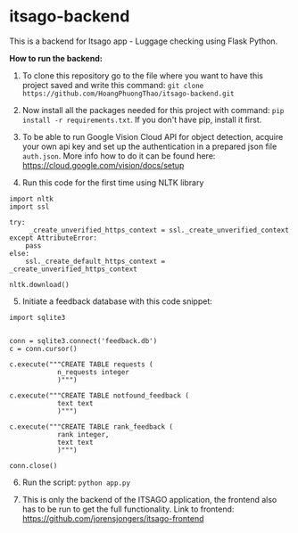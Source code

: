# itsago-backend
This is a backend for Itsago app - Luggage checking using Flask Python.

**How to run the backend:**
1. To clone this repository go to the file where you want to have this project saved and write this command:
```git clone https://github.com/HoangPhuongThao/itsago-backend.git``` 

2. Now install all the packages needed for this project with command:
```pip install -r requirements.txt```.
If you don't have pip, install it first.

3. To be able to run Google Vision Cloud API for object detection, acquire your own api key and set up the authentication in a prepared json file ```auth.json```. More info how to do it can be found here: https://cloud.google.com/vision/docs/setup

4. Run this code for the first time using NLTK library
```
import nltk
import ssl

try:
     _create_unverified_https_context = ssl._create_unverified_context
except AttributeError:
    pass
else:
    ssl._create_default_https_context = _create_unverified_https_context

nltk.download()
```

5. Initiate a feedback database with this code snippet:
```
import sqlite3


conn = sqlite3.connect('feedback.db')
c = conn.cursor()

c.execute("""CREATE TABLE requests (
            n_requests integer
            )""")

c.execute("""CREATE TABLE notfound_feedback (
            text text
            )""")

c.execute("""CREATE TABLE rank_feedback (
            rank integer,
            text text
            )""")

conn.close()
```

6. Run the script:
```python app.py```

7. This is only the backend of the ITSAGO application, the frontend also has to be run to get the full functionality. Link to frontend: 
https://github.com/jorensjongers/itsago-frontend
